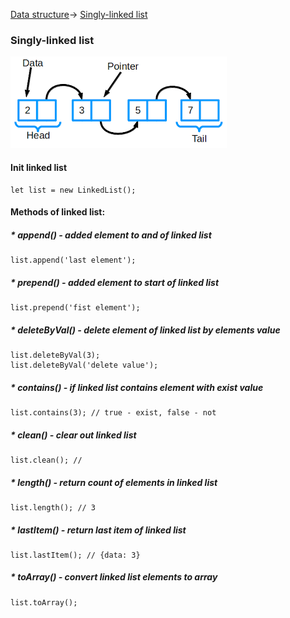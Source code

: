 [Data structure](https://github.com/rodiosheek/data-structures/tree/Unit_test_linked_list)->
[Singly-linked list](https://github.com/rodiosheek/data-structures/blob/master/src/lib/data-structure/Linked_List.js)

### Singly-linked list
![Singly-linked list](https://github.com/rodiosheek/data-structures/blob/Unit_test_linked_list/src/lib/data-structure/linked-list/images.png)

#### Init linked list
```
let list = new LinkedList();
```
#### Methods of linked list:
##### * append() - added element to and of linked list
```
list.append('last element');
```
##### * prepend() - added element to start of linked list
```
list.prepend('fist element');
```
##### * deleteByVal() - delete element of linked list by elements value
```
list.deleteByVal(3);
list.deleteByVal('delete value');
```
##### * contains() - if linked list contains element with exist value
```
list.contains(3); // true - exist, false - not
```
##### * clean() - clear out linked list
```
list.clean(); // 
```
##### * length() - return count of elements in linked list 
```
list.length(); // 3
```
##### * lastItem() - return last item of linked list 
```
list.lastItem(); // {data: 3} 
```
##### * toArray() - convert linked list elements to array
```
list.toArray();
```